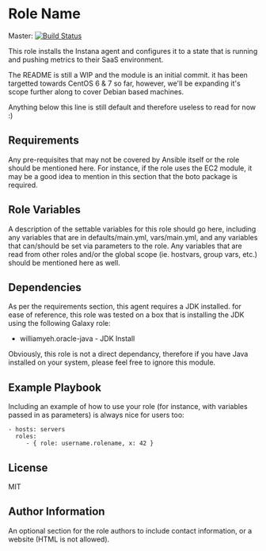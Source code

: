 Role Name
=========
Master: [![Build Status](https://travis-ci.org/digital-realms/ansible_role_instana_agent.svg?branch=master)](https://travis-ci.org/digital-realms/ansible_role_instana_agent)

This role installs the Instana agent and configures it to a state that is running and pushing metrics to their SaaS environment.

The README is still a WIP and the module is an initial commit. it has been targetted towards CentOS 6 & 7 so far, however, we'll be expanding it's scope further along to cover Debian based machines.

Anything below this line is still default and therefore useless to read for now :)

Requirements
------------

Any pre-requisites that may not be covered by Ansible itself or the role should be mentioned here. For instance, if the role uses the EC2 module, it may be a good idea to mention in this section that the boto package is required.

Role Variables
--------------

A description of the settable variables for this role should go here, including any variables that are in defaults/main.yml, vars/main.yml, and any variables that can/should be set via parameters to the role. Any variables that are read from other roles and/or the global scope (ie. hostvars, group vars, etc.) should be mentioned here as well.

Dependencies
------------

As per the requirements section, this agent requires a JDK installed. for ease of reference, this role was tested on a box that is installing the JDK using the following Galaxy role:

  * williamyeh.oracle-java - JDK Install

Obviously, this role is not a direct dependancy, therefore if you have Java installed on your system, please feel free to ignore this module.

Example Playbook
----------------

Including an example of how to use your role (for instance, with variables passed in as parameters) is always nice for users too:

    - hosts: servers
      roles:
         - { role: username.rolename, x: 42 }

License
-------

MIT

Author Information
------------------

An optional section for the role authors to include contact information, or a website (HTML is not allowed).
